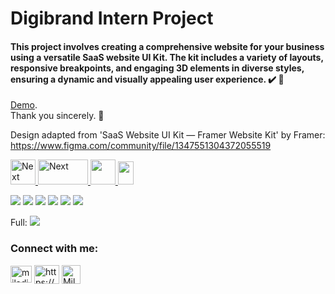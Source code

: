 # Digibrand Intern Project

<h4>This project involves creating a comprehensive website for your business using a versatile SaaS website UI Kit. The kit includes a variety of layouts, responsive breakpoints, and engaging 3D elements in diverse styles, ensuring a dynamic and visually appealing user experience. ✔️ 🚀</h4>  

[Demo](https://saas-landing-page-chi-six.vercel.app/).\
Thank you sincerely. 🙏

Design adapted from 'SaaS Website UI Kit — Framer Website Kit' by Framer: https://www.figma.com/community/file/1347551304372055519

<a href="https://www.typescriptlang.org/">
    <img
      src="https://cdn.iconscout.com/icon/free/png-256/free-typescript-3521774-2945272.png?f=webp"
      alt="Next"
      width="40"
      height="40"
    />
  </a>
<a href="https://nextjs.org/" target="_blank" rel="noreferrer">
    <img
      src="https://cdn.worldvectorlogo.com/logos/nextjs-13.svg"
      alt="Next"
      width="80"
      height="40"
    />
  </a>
  <a href="https://tailwindcss.com/" target="_blank" rel="noreferrer">
    <img
      src="https://www.vectorlogo.zone/logos/tailwindcss/tailwindcss-icon.svg"
      width="40"
      height="40"
    />
  </a>
      </a>
     <a href="https://ui.shadcn.com/">
    <img
      src="https://encrypted-tbn0.gstatic.com/images?q=tbn:ANd9GcQ4dEvwYNKclGGZ0pMtgCfodUMu22JqspXQow&s"
      width="25"
      height="37"
    />
  </a>
  <br />


![](https://s32.picofile.com/file/8478453926/sass_mob.png)
![](https://s32.picofile.com/file/8478453934/desk_sass_2_.JPG)
![](https://s32.picofile.com/file/8478453942/desk_sass_3_.JPG)
![](https://s32.picofile.com/file/8478453950/desk_sass_4_.JPG)
![](https://s32.picofile.com/file/8478453984/desk_sass_5_.JPG)
![](https://s32.picofile.com/file/8478453968/desk_sass_1_.JPG)

Full:
![](https://s32.picofile.com/file/8478453992/saas_full.png)


<h3 align="left">Connect with me:</h3>

<p align="left">
  <a href="mailto:miladjoodi1@gmail.com" target="blank"
    ><img
      align="center"
      src="https://upload.wikimedia.org/wikipedia/commons/thumb/7/7e/Gmail_icon_%282020%29.svg/1280px-Gmail_icon_%282020%29.svg.png"
      alt="miladjoodi"
      height="27"
      width="34"
  /></a>
  <a href="https://twitter.com/milad_joodi" target="blank"
    ></a>
  <a
    href="https://www.linkedin.com/in/miladjoodi/"
    target="blank"
    ><img
      align="center"
      src="https://raw.githubusercontent.com/rahuldkjain/github-profile-readme-generator/master/src/images/icons/Social/linked-in-alt.svg"
      alt="https://www.linkedin.com/in/miladjoodi/"
      height="30"
      width="40"
  /></a>    
  <a
    href="https://www.facebook.com/miladjood/"
    target="blank"
    ><img
      align="center"
      src="https://raw.githubusercontent.com/rahuldkjain/github-profile-readme-generator/master/src/images/icons/Social/facebook.svg"
      alt="Milad's Linkedin"
      height="30"
      width="30"
  /></a>
</p>

 

 
